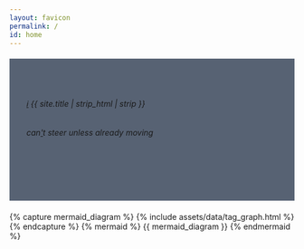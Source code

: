 ```yaml
---
layout: favicon
permalink: /
id: home
---
```

<script src="{{ '/assets/js/search.js' | relative_url }}" defer></script>
<link href="{{ '/pagefind/pagefind-ui.css' | relative_url }}" rel="stylesheet">
<script src="{{ '/pagefind/pagefind-ui.js' | relative_url }}" defer></script>
<script type="module">
	import PagefindHighlight from '{{ "/pagefind/pagefind-highlight.js" | relative_url }}';
	document.addEventListener('DOMContentLoaded', () => {
		new PagefindHighlight({
			highlightParam: "highlight"
		});
	});
</script>
<aside class="search-aside aside" style="margin: 20px 0;
        padding: 50px 80px 80px 30px;
        background-position: right top, left bottom;
        background-repeat: no-repeat;
        background-color: #576273;
        display: block;
        unicode-bidi: isolate;
	/* Search input styling */
        & .search-input { /*Descendant selector for specificity*/
            margin: 20px 0;
        }
	& .search-input-inner { /*Descendant selector for specificity*/
            display: flex;
            align-items: center;
        }
	& .search-input-text { /*Descendant selector for specificity*/
            width: 100%;
            padding: 10px;
        }
	& .search-input-button { /*Descendant selector for specificity*/
            background-color: #3498db;
            padding: 10px;
            text-decoration: none;
            color: white;
            cursor: pointer;
        }
	/* Media queries for aside */
        @media (max-width: 767px) {
            padding: 30px 15px;
            &:first-of-type { /* Correct selector for first-child functionality using inline-styles. */
                margin: 0 0 15px; 
            }
        }
	@media (max-width: 980px) {
            padding: 30px;
            background-size: contain;
        }
	@media (max-width: 1170px) {
            padding: 50px;
        }">
	<style>
		/* CSS Variables in a 
			<style> tag inside the aside */
		:root {
			--radius: 50;
			--PI: 3.14159265358979;
			--circumference: calc(var(--PI) * var(--radius) * 2px);
			/* Toastify notification colors */
			--toastify-color-light: #fff;
			--toastify-color-dark: #121212;
			--toastify-color-info: #3498db;
			--toastify-color-success: #07bc0c;
			--toastify-color-warning: #f1c40f;
			--toastify-color-error: #e74c3c;
			--toastify-icon-color-info: var(--toastify-color-info);
			--toastify-icon-color-success: var(--toastify-color-success);
			--toastify-icon-color-warning: var(--toastify-color-warning);
			--toastify-icon-color-error: var(--toastify-color-error);
			--toastify-width: 320px;
			--toastify-max-width: 320px;
			--toastify-z-index: 9999;
			--toastify-font-family: sans-serif;
			--toastify-text-color-light: #757575;
			--toastify-text-color-dark: #fff;
			--toastify-text-color-info: #fff;
			--toastify-text-color-success: #fff;
			--toastify-text-color-warning: #fff;
			--toastify-text-color-error: #fff;
		}
	</style>
 <h6 class="post-title">
	 <a href="https://github.com/ib-bsb-br/ib-bsb-br.github.io" aria-label="GitHub">&#8505;</a>
	 {{ site.title | strip_html | strip }}
 </h6>
 <div class="search-input">
		<div class="search-input-inner">
      <div id="search" class="search-input-block"></div>
    </div>
 </div>
 <h6>can<a href="https://ib.bsb.br/404" aria-label="404">'</a>t steer unless already moving
 </h6>
 </aside>
{% capture mermaid_diagram %}
{% include assets/data/tag_graph.html %}
{% endcapture %}
{% mermaid %}
{{ mermaid_diagram }}
{% endmermaid %}
<div class="frame-container">
  <aside
    class="embed-frame"
    loading="eager"
    id="cusdis_thread"
    data-host="https://cusdis.com"
    data-app-id="b592d3cb-aef5-4de9-b6d3-0775168629fb"
    data-page-id="{{ page.url | slugify }}"
    data-page-url="{{ site.url }}{% if site.baseurl %}{{ site.baseurl }}{% endif %}{{ page.url }}"
    data-page-title="{{ page.title | escape }}"
></aside>
</div>
<script async defer src="https://cusdis.com/js/cusdis.es.js"></script>
